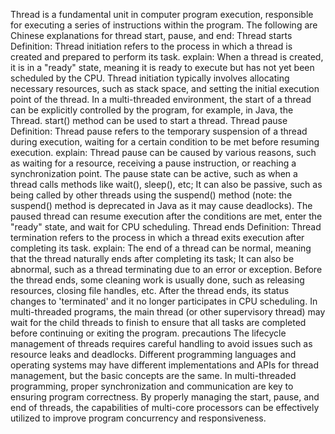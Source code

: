 Thread is a fundamental unit in computer program execution, responsible for executing a series of instructions within the program.
 The following are Chinese explanations for thread start, pause, and end:
Thread starts
Definition: Thread initiation refers to the process in which a thread is created and prepared to perform its task.
explain:
When a thread is created, it is in a "ready" state, meaning it is ready to execute but has not yet been scheduled by the CPU.
Thread initiation typically involves allocating necessary resources, such as stack space, and setting the initial execution point of the thread.
In a multi-threaded environment, the start of a thread can be explicitly controlled by the program, for example, in Java, the Thread. start() method can be used to start a thread.
Thread pause
Definition: Thread pause refers to the temporary suspension of a thread during execution, waiting for a certain condition to be met before resuming execution.
explain:
Thread pause can be caused by various reasons, such as waiting for a resource, receiving a pause instruction, or reaching a synchronization point.
The pause state can be active, such as when a thread calls methods like wait(), sleep(), etc;
 It can also be passive, such as being called by other threads using the suspend() method (note: the suspend() method is deprecated in Java as it may cause deadlocks).
The paused thread can resume execution after the conditions are met, enter the "ready" state, and wait for CPU scheduling.
Thread ends
Definition: Thread termination refers to the process in which a thread exits execution after completing its task.
explain:
The end of a thread can be normal, meaning that the thread naturally ends after completing its task;
 It can also be abnormal, such as a thread terminating due to an error or exception.
Before the thread ends, some cleaning work is usually done, such as releasing resources, closing file handles, etc.
After the thread ends, its status changes to 'terminated' and it no longer participates in CPU scheduling.
In multi-threaded programs, the main thread (or other supervisory thread) may wait for the child threads to finish to ensure that all tasks are completed before continuing or exiting the program.
precautions
The lifecycle management of threads requires careful handling to avoid issues such as resource leaks and deadlocks.
Different programming languages and operating systems may have different implementations and APIs for thread management, but the basic concepts are the same.
In multi-threaded programming, proper synchronization and communication are key to ensuring program correctness.
By properly managing the start, pause, and end of threads, the capabilities of multi-core processors can be effectively utilized to improve program concurrency and responsiveness.
